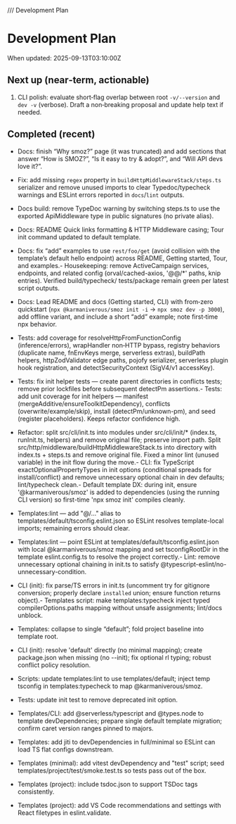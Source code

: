 /// Development Plan

# Development Plan

When updated: 2025-09-13T03:10:00Z

## Next up (near‑term, actionable)

1. CLI polish: evaluate short‑flag overlap between root `-v/--version` and
   `dev -v` (verbose). Draft a non‑breaking proposal and update help text if
   needed.

## Completed (recent)

- Docs: finish “Why smoz?” page (it was truncated) and add sections that answer
  “How is SMOZ?”, “Is it easy to try & adopt?”, and “Will API devs love it?”.
- Fix: add missing `regex` property in `buildHttpMiddlewareStack/steps.ts`
  serializer and remove unused imports to clear Typedoc/typecheck warnings and
  ESLint errors reported in `docs`/`lint` outputs.

- Docs build: remove TypeDoc warning by switching steps.ts to use the
  exported ApiMiddleware type in public signatures (no private alias).
- Docs: README Quick links formatting & HTTP Middleware casing; Tour init  command updated to default template.
- Docs: fix “add” examples to use `rest/foo/get` (avoid collision with the  template’s default hello endpoint) across README, Getting started, Tour,
  and examples.- Housekeeping: remove ActiveCampaign services, endpoints, and related config
  (orval/cached-axios, '@@/*' paths, knip entries). Verified build/typecheck/
  tests/package remain green per latest script outputs.
- Docs: Lead README and docs (Getting started, CLI) with from‑zero quickstart (`npx @karmaniverous/smoz init -i` → `npx smoz dev -p 3000`), add offline variant, and include a short “add” example; note first‑time npx behavior.
- Tests: add coverage for resolveHttpFromFunctionConfig (inference/errors), wrapHandler non‑HTTP bypass, registry behaviors (duplicate name, fnEnvKeys merge, serverless extras), buildPath helpers, httpZodValidator edge paths, pojofy serializer, serverless plugin hook registration, and detectSecurityContext (SigV4/v1 accessKey).
- Tests: fix init helper tests — create parent directories in conflicts tests; remove prior lockfiles before subsequent detectPm assertions.- Tests: add unit coverage for init helpers — manifest (mergeAdditive/ensureToolkitDependency), conflicts (overwrite/example/skip), install (detectPm/unknown-pm), and seed (register placeholders). Keeps refactor confidence high.
- Refactor: split src/cli/init.ts into modules under src/cli/init/\* (index.ts, runInit.ts, helpers) and remove original file; preserve import path. Split src/http/middleware/buildHttpMiddlewareStack.ts into directory with index.ts + steps.ts and remove original file. Fixed a minor lint (unused variable) in the init flow during the move.- CLI: fix TypeScript exactOptionalPropertyTypes in init options (conditional spreads for install/conflict) and remove unnecessary optional chain in dev defaults; lint/typecheck clean.- Default template DX: during init, ensure '@karmaniverous/smoz' is added to
  dependencies (using the running CLI version) so first-time 'npx smoz init' compiles cleanly.
- Templates:lint — add "@/..." alias to templates/default/tsconfig.eslint.json so
  ESLint resolves template-local imports; remaining errors should clear.
- Templates:lint — point ESLint at templates/default/tsconfig.eslint.json with local @karmaniverous/smoz mapping and set tsconfigRootDir in the template
  eslint.config.ts to resolve the project correctly.- Lint: remove unnecessary optional chaining in init.ts to satisfy
  @typescript-eslint/no-unnecessary-condition.
- CLI (init): fix parse/TS errors in init.ts (uncomment try for gitignore conversion; properly declare `installed` union; ensure function returns
  object).- Templates script: make templates:typecheck inject typed compilerOptions.paths
  mapping without unsafe assignments; lint/docs unblock.
- Templates: collapse to single “default”; fold project baseline into template root.
- CLI (init): resolve 'default' directly (no minimal mapping); create package.json when missing (no --init); fix optional rl typing; robust conflict policy resolution.
- Scripts: update templates:lint to use templates/default; inject temp tsconfig in templates:typecheck to map @karmaniverous/smoz.
- Tests: update init test to remove deprecated init option.
- Templates/CLI: add @serverless/typescript and @types.node to template
  devDependencies; prepare single default template migration; confirm caret version ranges pinned to majors.
- Templates: add jiti to devDependencies in full/minimal so ESLint can load TS flat configs downstream.
- Templates (minimal): add vitest devDependency and "test" script; seed templates/project/test/smoke.test.ts so tests pass out of the box.
- Templates (project): include tsdoc.json to support TSDoc tags consistently.
- Templates (project): add VS Code recommendations and settings with React filetypes in eslint.validate.
